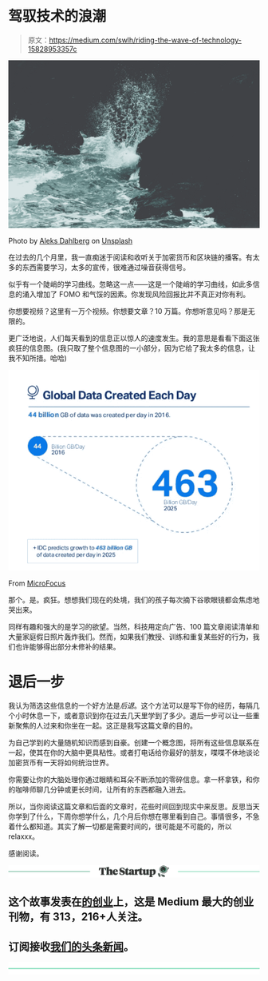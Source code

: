 # 驾驭技术的浪潮

> 原文：<https://medium.com/swlh/riding-the-wave-of-technology-15828953357c>

![](img/90a69fece2a86c5395b6276db741d325.png)

Photo by [Aleks Dahlberg](https://unsplash.com/photos/WMWF9WcDBOw?utm_source=unsplash&utm_medium=referral&utm_content=creditCopyText) on [Unsplash](https://unsplash.com/search/photos/wave?utm_source=unsplash&utm_medium=referral&utm_content=creditCopyText)

在过去的几个月里，我一直痴迷于阅读和收听关于加密货币和区块链的播客。有太多的东西需要学习，太多的宣传，很难通过噪音获得信号。

似乎有一个陡峭的学习曲线。忽略这一点——这是一个陡峭的学习曲线，如此多信息的涌入增加了 FOMO 和气馁的因素。你发现风险回报比并不真正对你有利。

你想要视频？这里有一万个视频。你想要文章？10 万篇。你想听意见吗？那是无限的。

更广泛地说，人们每天看到的信息正以惊人的速度发生。我的意思是看看下面这张疯狂的信息图。(我只取了整个信息图的一小部分，因为它给了我太多的信息，让我不知所措。哈哈)

![](img/0b580f927c0ed6a5ff65d13759b8779e.png)

From [MicroFocus](https://blog.microfocus.com/how-much-data-is-created-on-the-internet-each-day/)

那个。是。疯狂。想想我们现在的处境，我们的孩子每次摘下谷歌眼镜都会焦虑地哭出来。

同样有趣和强大的是学习的欲望。当然，科技用定向广告、100 篇文章阅读清单和大量家庭假日照片轰炸我们。然而，如果我们教授、训练和重复某些好的行为，我们也许能够得出部分未修补的结果。

# 退后一步

我认为筛选这些信息的一个好方法是*后退*。这个方法可以是写下你的经历，每隔几个小时休息一下，或者意识到你在过去几天里学到了多少。退后一步可以让一些重新聚焦的人过来和你坐在一起。这正是我写这篇文章的目的。

为自己学到的大量随机知识而感到自豪。创建一个概念图，将所有这些信息联系在一起，使其在你的大脑中更具粘性。或者打电话给你最好的朋友，喋喋不休地谈论加密货币有一天将如何统治世界。

你需要让你的大脑处理你通过眼睛和耳朵不断添加的零碎信息。拿一杯拿铁，和你的咖啡师聊几分钟或更长时间，让所有的东西都融入进去。

所以，当你阅读这篇文章和后面的文章时，花些时间回到现实中来反思。反思当天你学到了什么，下周你想学什么，几个月后你想在哪里看到自己。事情很多，不急着什么都知道。其实了解一切都是需要时间的，很可能是不可能的，所以 relaxxx。

感谢阅读。

[![](img/308a8d84fb9b2fab43d66c117fcc4bb4.png)](https://medium.com/swlh)

## 这个故事发表在[的创业](https://medium.com/swlh)上，这是 Medium 最大的创业刊物，有 313，216+人关注。

## 订阅接收[我们的头条新闻](http://growthsupply.com/the-startup-newsletter/)。

[![](img/b0164736ea17a63403e660de5dedf91a.png)](https://medium.com/swlh)
